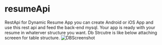 # resumeApi
RestApi for Dynamic Resume App 
you can create Android or iOS App and use this rest api and feed the back-end mysql.
Your app is ready with your resume in whaterver structure you want.
Db Strcutre is like below attaching screeen for table structure.
![DBScreenshot](https://user-images.githubusercontent.com/1674327/167257083-47f81a6a-784f-4264-8ba4-cf440342d126.png)
